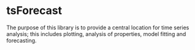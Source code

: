 # tsForecast

The purpose of this library is to provide a central location for time series analysis; this includes plotting, 
analysis of properties, model fitting and forecasting.
